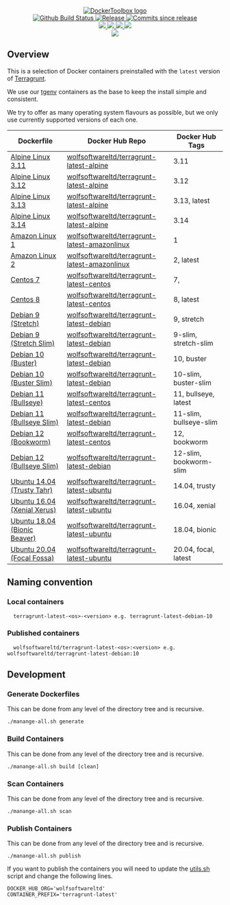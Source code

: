 <p align="center">
    <a href="https://github.com/DockerToolbox/">
        <img src="https://cdn.wolfsoftware.com/assets/images/github/organisations/dockertoolbox/black-and-white-circle-256.png" alt="DockerToolbox logo" />
    </a>
    <br />
    <a href="https://github.com/DockerToolbox/terragrunt-latest/actions/workflows/pipeline.yml">
        <img src="https://img.shields.io/github/workflow/status/DockerToolbox/terragrunt-latest/pipeline/master?style=for-the-badge" alt="Github Build Status">
    </a>
    <a href="https://github.com/DockerToolbox/terragrunt-latest/releases/latest">
        <img src="https://img.shields.io/github/v/release/DockerToolbox/terragrunt-latest?color=blue&label=Latest%20Release&style=for-the-badge" alt="Release">
    </a>
    <a href="https://github.com/DockerToolbox/terragrunt-latest/releases/latest">
        <img src="https://img.shields.io/github/commits-since/DockerToolbox/terragrunt-latest/latest.svg?color=blue&style=for-the-badge" alt="Commits since release">
    </a>
    <br />
    <a href=".github/CODE_OF_CONDUCT.md">
        <img src="https://img.shields.io/badge/Code%20of%20Conduct-blue?style=for-the-badge" />
    </a>
    <a href=".github/CONTRIBUTING.md">
        <img src="https://img.shields.io/badge/Contributing-blue?style=for-the-badge" />
    </a>
    <a href=".github/SECURITY.md">
        <img src="https://img.shields.io/badge/Report%20Security%20Concern-blue?style=for-the-badge" />
    </a>
    <a href="https://github.com/DockerToolbox/terragrunt-latest/issues">
        <img src="https://img.shields.io/badge/Get%20Support-blue?style=for-the-badge" />
    </a>
    <br />
    <a href="https://wolfsoftware.com/">
        <img src="https://img.shields.io/badge/Created%20by%20Wolf%20Software-blue?style=for-the-badge" />
    </a>
</p>

## Overview

This is a selection of Docker containers preinstalled with the `latest` version of [Terragrunt](https://terragrunt.gruntwork.io/).

We use our [tgenv](https://github.com/DockerToolbox/tgenv) containers as the base to keep the install simple and consistent.

We try to offer as many operating system flavours as possible, but we only use currently supported versions of each one.

| Dockerfile | Docker Hub Repo | Docker Hub Tags |
| --- | --- | --- |
| [Alpine Linux 3.11](Dockerfiles/alpine/3.11/Dockerfile)             | [wolfsoftwareltd/terragrunt-latest-alpine](https://hub.docker.com/r/wolfsoftwareltd/terragrunt-latest-alpine)           | 3.11                        |
| [Alpine Linux 3.12](Dockerfiles/alpine/3.12/Dockerfile)             | [wolfsoftwareltd/terragrunt-latest-alpine](https://hub.docker.com/r/wolfsoftwareltd/terragrunt-latest-alpine)           | 3.12                        |
| [Alpine Linux 3.13](Dockerfiles/alpine/3.13/Dockerfile)             | [wolfsoftwareltd/terragrunt-latest-alpine](https://hub.docker.com/r/wolfsoftwareltd/terragrunt-latest-alpine)           | 3.13, latest                |
| [Alpine Linux 3.14](Dockerfiles/alpine/3.14/Dockerfile)             | [wolfsoftwareltd/terragrunt-latest-alpine](https://hub.docker.com/r/wolfsoftwareltd/terragrunt-latest-alpine)           | 3.14                        |
| [Amazon Linux 1](Dockerfiles/amazonlinux/1/Dockerfile)              | [wolfsoftwareltd/terragrunt-latest-amazonlinux](https://hub.docker.com/r/wolfsoftwareltd/terragrunt-latest-amazonlinux) | 1                           |
| [Amazon Linux 2](Dockerfiles/amazonlinux/2/Dockerfile)              | [wolfsoftwareltd/terragrunt-latest-amazonlinux](https://hub.docker.com/r/wolfsoftwareltd/terragrunt-latest-amazonlinux) | 2, latest                   |
| [Centos 7](Dockerfiles/centos/7/Dockerfile)                         | [wolfsoftwareltd/terragrunt-latest-centos](https://hub.docker.com/r/wolfsoftwareltd/terragrunt-latest-centos)           | 7,                          |
| [Centos 8](Dockerfiles/centos/8/Dockerfile)                         | [wolfsoftwareltd/terragrunt-latest-centos](https://hub.docker.com/r/wolfsoftwareltd/terragrunt-latest-centos)           | 8, latest                   |
| [Debian 9 (Stretch)](Dockerfiles/debian/9/Dockerfile)               | [wolfsoftwareltd/terragrunt-latest-debian](https://hub.docker.com/r/wolfsoftwareltd/terragrunt-latest-debian)           | 9, stretch                  |
| [Debian 9 (Stretch Slim)](Dockerfiles/debian/9-slim/Dockerfile)     | [wolfsoftwareltd/terragrunt-latest-debian](https://hub.docker.com/r/wolfsoftwareltd/terragrunt-latest-debian)           | 9-slim, stretch-slim        |
| [Debian 10 (Buster)](Dockerfiles/debian/10/Dockerfile)              | [wolfsoftwareltd/terragrunt-latest-debian](https://hub.docker.com/r/wolfsoftwareltd/terragrunt-latest-debian)           | 10, buster                  |
| [Debian 10 (Buster Slim)](Dockerfiles/debian/10-slim/Dockerfile)    | [wolfsoftwareltd/terragrunt-latest-debian](https://hub.docker.com/r/wolfsoftwareltd/terragrunt-latest-debian)           | 10-slim, buster-slim        |
| [Debian 11 (Bullseye)](Dockerfiles/debian/11/Dockerfile)            | [wolfsoftwareltd/terragrunt-latest-centos](https://hub.docker.com/r/wolfsoftwareltd/terragrunt-latest-centos)           | 11, bullseye, latest        |
| [Debian 11 (Bullseye Slim)](Dockerfiles/debian/11-slim/Dockerfile)  | [wolfsoftwareltd/terragrunt-latest-debian](https://hub.docker.com/r/wolfsoftwareltd/terragrunt-latest-debian)           | 11-slim, bullseye-slim      |
| [Debian 12 (Bookworm)](Dockerfiles/debian/12/Dockerfile)            | [wolfsoftwareltd/terragrunt-latest-centos](https://hub.docker.com/r/wolfsoftwareltd/terragrunt-latest-centos)           | 12, bookworm                |
| [Debian 12 (Bullseye Slim)](Dockerfiles/debian/11-slim/Dockerfile)  | [wolfsoftwareltd/terragrunt-latest-debian](https://hub.docker.com/r/wolfsoftwareltd/terragrunt-latest-debian)           | 12-slim, bookworm-slim      |
| [Ubuntu 14.04 (Trusty Tahr)](Dockerfiles/ubuntu/14.04/Dockerfile)   | [wolfsoftwareltd/terragrunt-latest-ubuntu](https://hub.docker.com/r/wolfsoftwareltd/terragrunt-latest-ubuntu)           | 14.04, trusty               |
| [Ubuntu 16.04 (Xenial Xerus)](Dockerfiles/ubuntu/16.04/Dockerfile)  | [wolfsoftwareltd/terragrunt-latest-ubuntu](https://hub.docker.com/r/wolfsoftwareltd/terragrunt-latest-ubuntu)           | 16.04, xenial               |
| [Ubuntu 18.04 (Bionic Beaver)](Dockerfiles/ubuntu/18.04/Dockerfile) | [wolfsoftwareltd/terragrunt-latest-ubuntu](https://hub.docker.com/r/wolfsoftwareltd/terragrunt-latest-ubuntu)           | 18.04, bionic               |
| [Ubuntu 20.04 (Focal Fossa)](Dockerfiles/ubuntu/20.04/Dockerfile)   | [wolfsoftwareltd/terragrunt-latest-ubuntu](https://hub.docker.com/r/wolfsoftwareltd/terragrunt-latest-ubuntu)           | 20.04, focal, latest        |

## Naming convention

### Local containers

```
  terragrunt-latest-<os>-<version> e.g. terragrunt-latest-debian-10
```

### Published containers

```
  wolfsoftwareltd/terragrunt-latest-<os>:<version> e.g. wolfsoftwareltd/terragrunt-latest-debian:10
```

## Development

### Generate Dockerfiles

This can be done from any level of the directory tree and is recursive.

```
./manange-all.sh generate
```

### Build Containers

This can be done from any level of the directory tree and is recursive.

```
./manange-all.sh build [clean]
```

### Scan Containers

This can be done from any level of the directory tree and is recursive.

```
./manange-all.sh scan         
```

### Publish Containers

This can be done from any level of the directory tree and is recursive.

```
./manange-all.sh publish
```

If you want to publish the containers you will need to update the [utils.sh](Scripts/utils.sh) script and change the following lines.

```
DOCKER_HUB_ORG='wolfsoftwareltd'
CONTAINER_PREFIX='terragrunt-latest'
```
